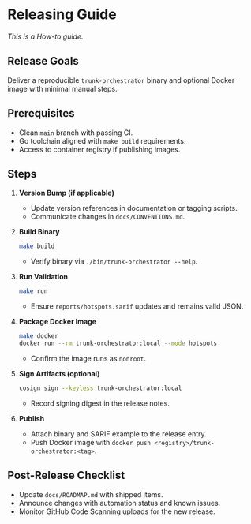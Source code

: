 # Releasing Guide

_This is a How-to guide._

## Release Goals

Deliver a reproducible `trunk-orchestrator` binary and optional Docker image with minimal manual steps.

## Prerequisites

- Clean `main` branch with passing CI.
- Go toolchain aligned with `make build` requirements.
- Access to container registry if publishing images.

## Steps

1. **Version Bump (if applicable)**
   - Update version references in documentation or tagging scripts.
   - Communicate changes in `docs/CONVENTIONS.md`.
2. **Build Binary**

   ```bash
   make build
   ```

   - Verify binary via `./bin/trunk-orchestrator --help`.

3. **Run Validation**

   ```bash
   make run
   ```

   - Ensure `reports/hotspots.sarif` updates and remains valid JSON.

4. **Package Docker Image**

   ```bash
   make docker
   docker run --rm trunk-orchestrator:local --mode hotspots
   ```

   - Confirm the image runs as `nonroot`.

5. **Sign Artifacts (optional)**

   ```bash
   cosign sign --keyless trunk-orchestrator:local
   ```

   - Record signing digest in the release notes.

6. **Publish**
   - Attach binary and SARIF example to the release entry.
   - Push Docker image with `docker push <registry>/trunk-orchestrator:<tag>`.

## Post-Release Checklist

- Update `docs/ROADMAP.md` with shipped items.
- Announce changes with automation status and known issues.
- Monitor GitHub Code Scanning uploads for the new release.
